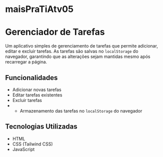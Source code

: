# maisPraTiAtv05
# Gerenciador de Tarefas 
Um aplicativo simples de gerenciamento de tarefas que permite adicionar, editar e excluir tarefas. As tarefas são salvas no `localStorage` do navegador, garantindo que as alterações sejam mantidas mesmo após recarregar a página. 
## Funcionalidades
- Adicionar novas tarefas
- Editar tarefas existentes
- Excluir tarefas
- - Armazenamento das tarefas no `localStorage` do navegador
 ## Tecnologias Utilizadas
 - HTML
 - CSS (Tailwind CSS)
 - JavaScript
 
